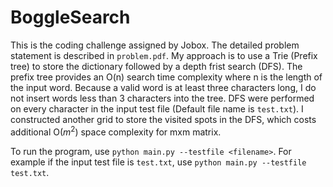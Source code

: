 # BoggleSearch

This is the coding challenge assigned by Jobox. The detailed problem statement is described in `problem.pdf`.
My approach is to use a Trie (Prefix tree) to store the dictionary followed by a depth frist search (DFS).
The prefix tree provides an O(n) search time complexity where n is the length of the input word. Because a valid word is at least three characters long, I do not insert words less than 3 characters into the tree. 
DFS were performed on every character in the input test file (Default file name is `test.txt`). I constructed another grid to store the visited spots in the DFS, which costs additional O($m^2$) space complexity for mxm matrix.

To run the program, use `python main.py --testfile <filename>`. For example if the input test file is `test.txt`, use `python main.py --testfile test.txt`.